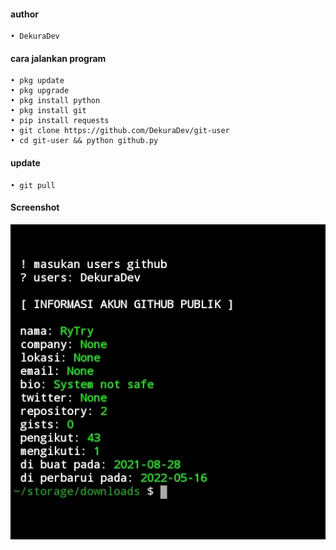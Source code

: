 #### author
```
• DekuraDev
```
#### cara jalankan program
```
• pkg update
• pkg upgrade
• pkg install python
• pkg install git
• pip install requests
• git clone https://github.com/DekuraDev/git-user
• cd git-user && python github.py
```
#### update 
```
• git pull
```
#### Screenshot
![foto](https://github.com/DekuraDev/git-user/blob/main/IMG_20220523_070742.jpg)
